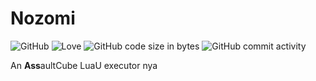 # Nozomi
![GitHub](https://img.shields.io/github/license/Autist69420/nozomi?style=plastic)
![Love](https://img.shields.io/badge/Made%20with-Rust-red)
![GitHub code size in bytes](https://img.shields.io/github/languages/code-size/Autist69420/nozomi)
![GitHub commit activity](https://img.shields.io/github/commit-activity/w/Autist69420/nozomi?style=plastic)

An **Ass**aultCube LuaU executor nya